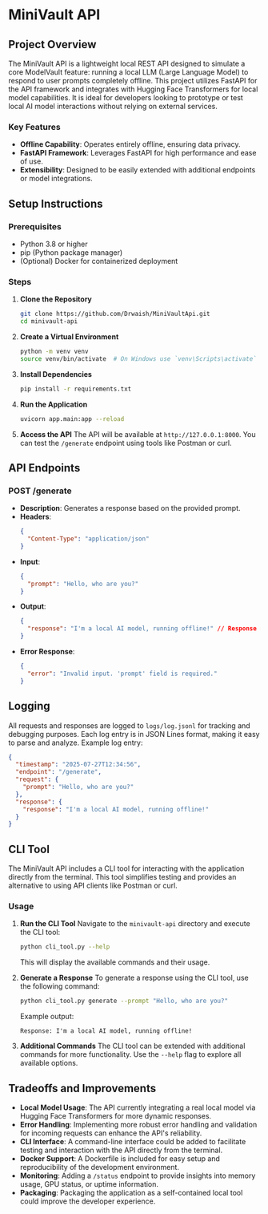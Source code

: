 # MiniVault API

## Project Overview

The MiniVault API is a lightweight local REST API designed to simulate a core ModelVault feature: running a local LLM (Large Language Model) to respond to user prompts completely offline. This project utilizes FastAPI for the API framework and integrates with Hugging Face Transformers for local model capabilities. It is ideal for developers looking to prototype or test local AI model interactions without relying on external services.

### Key Features
- **Offline Capability**: Operates entirely offline, ensuring data privacy.
- **FastAPI Framework**: Leverages FastAPI for high performance and ease of use.
- **Extensibility**: Designed to be easily extended with additional endpoints or model integrations.

## Setup Instructions

### Prerequisites
- Python 3.8 or higher
- pip (Python package manager)
- (Optional) Docker for containerized deployment

### Steps

1. **Clone the Repository**
   ```bash
   git clone https://github.com/Drwaish/MiniVaultApi.git
   cd minivault-api
   ```

2. **Create a Virtual Environment**
   ```bash
   python -m venv venv
   source venv/bin/activate  # On Windows use `venv\Scripts\activate`
   ```

3. **Install Dependencies**
   ```bash
   pip install -r requirements.txt
   ```

4. **Run the Application**
   ```bash
   uvicorn app.main:app --reload
   ```

5. **Access the API**
   The API will be available at `http://127.0.0.1:8000`. You can test the `/generate` endpoint using tools like Postman or curl.

## API Endpoints

### POST /generate

- **Description**: Generates a response based on the provided prompt.
- **Headers**:
  ```json
  {
    "Content-Type": "application/json"
  }
  ```
- **Input**:
  ```json
  {
    "prompt": "Hello, who are you?"
  }
  ```
- **Output**:
  ```json
  {
    "response": "I'm a local AI model, running offline!" // Response may vary based on the model
  }
  ```
- **Error Response**:
  ```json
  {
    "error": "Invalid input. 'prompt' field is required."
  }
  ```

## Logging

All requests and responses are logged to `logs/log.jsonl` for tracking and debugging purposes. Each log entry is in JSON Lines format, making it easy to parse and analyze. Example log entry:
```json
{
  "timestamp": "2025-07-27T12:34:56",
  "endpoint": "/generate",
  "request": {
    "prompt": "Hello, who are you?"
  },
  "response": {
    "response": "I'm a local AI model, running offline!"
  }
}
```
## CLI Tool

The MiniVault API includes a CLI tool for interacting with the application directly from the terminal. This tool simplifies testing and provides an alternative to using API clients like Postman or curl.

### Usage

1. **Run the CLI Tool**
   Navigate to the `minivault-api` directory and execute the CLI tool:
   ```bash
   python cli_tool.py --help
   ```
   This will display the available commands and their usage.

2. **Generate a Response**
   To generate a response using the CLI tool, use the following command:
   ```bash
   python cli_tool.py generate --prompt "Hello, who are you?"
   ```
   Example output:
   ```
   Response: I'm a local AI model, running offline!
   ```

3. **Additional Commands**
   The CLI tool can be extended with additional commands for more functionality. Use the `--help` flag to explore all available options.
   
## Tradeoffs and Improvements

- **Local Model Usage**: The API currently integrating a real local model via  Hugging Face Transformers for more dynamic responses.
- **Error Handling**: Implementing more robust error handling and validation for incoming requests can enhance the API's reliability.
- **CLI Interface**: A command-line interface could be added to facilitate testing and interaction with the API directly from the terminal.
- **Docker Support**: A Dockerfile is included for easy setup and reproducibility of the development environment.
- **Monitoring**: Adding a `/status` endpoint to provide insights into memory usage, GPU status, or uptime information.
- **Packaging**: Packaging the application as a self-contained local tool could improve the developer experience.






